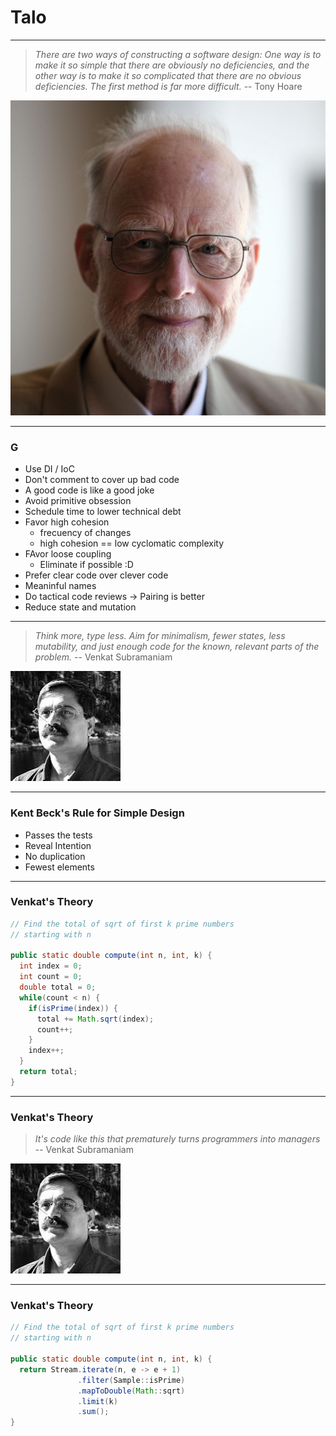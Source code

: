 <!-- $theme: gaia -->

Talo
====
---

> *There are two ways of constructing a software design: One way is to make it so simple that there are obviously no deficiencies, and the other way is to make it so complicated that there are no obvious deficiencies. The first method is far more difficult.* -- Tony Hoare

![20%](images/hoare.jpeg)

---
### G

- Use DI / IoC
- Don't comment to cover up bad code
- A good code is like a good joke
- Avoid primitive obsession
- Schedule time to 	lower technical debt
- Favor high cohesion
  - frecuency of changes
  - high cohesion == low cyclomatic complexity
- FAvor loose coupling
  - Eliminate if possible :D
- Prefer clear code over clever code
- Meaninful names
- Do tactical code reviews -> Pairing is better
- Reduce state and mutation

---

> *Think more, type less. Aim for minimalism, fewer states, less mutability, and just enough code for the known, relevant parts of the problem.* -- Venkat Subramaniam

![](images/venkat.jpeg)

---
### Kent Beck's Rule for Simple Design

- Passes the tests
- Reveal Intention
- No duplication
- Fewest elements

<!--The rules are in priority order-->

---
### Venkat's Theory

```java
// Find the total of sqrt of first k prime numbers
// starting with n

public static double compute(int n, int, k) {
  int index = 0;
  int count = 0;
  double total = 0;
  while(count < n) {
    if(isPrime(index)) {
      total += Math.sqrt(index);
      count++;
    }
    index++;
  }
  return total;
}
```

---
### Venkat's Theory

> *It's code like this that prematurely turns programmers into managers* -- Venkat Subramaniam

![](images/venkat.jpeg)

---

### Venkat's Theory

```java
// Find the total of sqrt of first k prime numbers
// starting with n

public static double compute(int n, int, k) {
  return Stream.iterate(n, e -> e + 1)
               .filter(Sample::isPrime)
               .mapToDouble(Math::sqrt)
               .limit(k)
               .sum();
}
```
